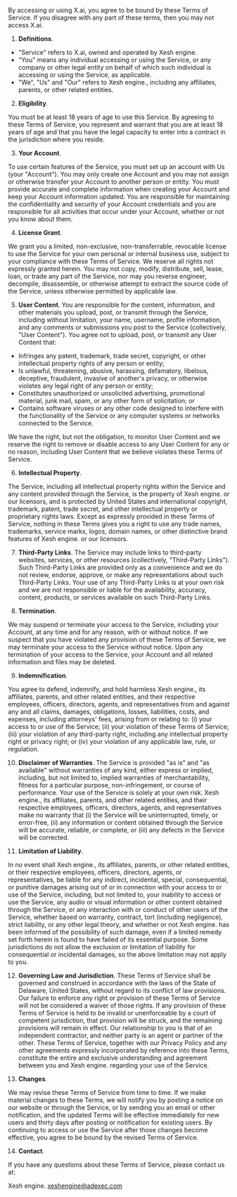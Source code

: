  By accessing or using X.ai, you agree to be bound by these Terms of Service. If you disagree with any part of these terms, then you may not access X.ai.

1. **Definitions**. 

- "Service" refers to X.ai, owned and operated by Xesh engine.
- "You" means any individual accessing or using the Service, or any company or other legal entity on behalf of which such individual is accessing or using the Service, as applicable.
- "We", "Us" and "Our" refers to Xesh engine., including any affiliates, parents, or other related entities.

2. **Eligibility**. 

You must be at least 18 years of age to use this Service. By agreeing to these Terms of Service, you represent and warrant that you are at least 18 years of age and that you have the legal capacity to enter into a contract in the jurisdiction where you reside.

3. **Your Account**. 

To use certain features of the Service, you must set up an account with Us (your "Account"). You may only create one Account and you may not assign or otherwise transfer your Account to another person or entity. You must provide accurate and complete information when creating your Account and keep your Account information updated. You are responsible for maintaining the confidentiality and security of your Account credentials and you are responsible for all activities that occur under your Account, whether or not you know about them.

4. **License Grant**. 

We grant you a limited, non-exclusive, non-transferrable, revocable license to use the Service for your own personal or internal business use, subject to your compliance with these Terms of Service. We reserve all rights not expressly granted herein. You may not copy, modify, distribute, sell, lease, loan, or trade any part of the Service, nor may you reverse engineer, decompile, disassemble, or otherwise attempt to extract the source code of the Service, unless otherwise permitted by applicable law.

5. **User Content**.
You are responsible for the content, information, and other materials you upload, post, or transmit through the Service, including without limitation, your name, username, profile information, and any comments or submissions you post to the Service (collectively, "User Content"). You agree not to upload, post, or transmit any User Content that:

- Infringes any patent, trademark, trade secret, copyright, or other intellectual property rights of any person or entity;
- Is unlawful, threatening, abusive, harassing, defamatory, libelous, deceptive, fraudulent, invasive of another's privacy, or otherwise violates any legal right of any person or entity;
- Constitutes unauthorized or unsolicited advertising, promotional material, junk mail, spam, or any other form of solicitation; or
- Contains software viruses or any other code designed to interfere with the functionality of the Service or any computer systems or networks connected to the Service.

We have the right, but not the obligation, to monitor User Content and we reserve the right to remove or disable access to any User Content for any or no reason, including User Content that we believe violates these Terms of Service.

6. **Intellectual Property**. 

The Service, including all intellectual property rights within the Service and any content provided through the Service, is the property of Xesh engine. or our licensors, and is protected by United States and international copyright, trademark, patent, trade secret, and other intellectual property or proprietary rights laws. Except as expressly provided in these Terms of Service, nothing in these Terms gives you a right to use any trade names, trademarks, service marks, logos, domain names, or other distinctive brand features of Xesh engine. or our licensors.

7. **Third-Party Links**.
The Service may include links to third-party websites, services, or other resources (collectively, "Third-Party Links"). Such Third-Party Links are provided only as a convenience and we do not review, endorse, approve, or make any representations about such Third-Party Links. Your use of any Third-Party Links is at your own risk and we are not responsible or liable for the availability, accuracy, content, products, or services available on such Third-Party Links.

8. **Termination**. 

We may suspend or terminate your access to the Service, including your Account, at any time and for any reason, with or without notice. If we suspect that you have violated any provision of these Terms of Service, we may terminate your access to the Service without notice. Upon any termination of your access to the Service, your Account and all related information and files may be deleted.

9. **Indemnification**. 

You agree to defend, indemnify, and hold harmless Xesh engine., its affiliates, parents, and other related entities, and their respective employees, officers, directors, agents, and representatives from and against any and all claims, damages, obligations, losses, liabilities, costs, and expenses, including attorneys' fees, arising from or relating to: (i) your access to or use of the Service; (ii) your violation of these Terms of Service; (iii) your violation of any third-party right, including any intellectual property right or privacy right; or (iv) your violation of any applicable law, rule, or regulation.

10. **Disclaimer of Warranties**.
The Service is provided "as is" and "as available" without warranties of any kind, either express or implied, including, but not limited to, implied warranties of merchantability, fitness for a particular purpose, non-infringement, or course of performance. Your use of the Service is solely at your own risk. Xesh engine., its affiliates, parents, and other related entities, and their respective employees, officers, directors, agents, and representatives make no warranty that (i) the Service will be uninterrupted, timely, or error-free, (ii) any information or content obtained through the Service will be accurate, reliable, or complete, or (iii) any defects in the Service will be corrected.

11. **Limitation of Liability**. 

In no event shall Xesh engine., its affiliates, parents, or other related entities, or their respective employees, officers, directors, agents, or representatives, be liable for any indirect, incidental, special, consequential, or punitive damages arising out of or in connection with your access to or use of the Service, including, but not limited to, your inability to access or use the Service, any audio or visual information or other content obtained through the Service, or any interaction with or conduct of other users of the Service, whether based on warranty, contract, tort (including negligence), strict liability, or any other legal theory, and whether or not Xesh engine. has been informed of the possibility of such damage, even if a limited remedy set forth herein is found to have failed of its essential purpose. Some jurisdictions do not allow the exclusion or limitation of liability for consequential or incidental damages, so the above limitation may not apply to you.

12. **Governing Law and Jurisdiction**.
These Terms of Service shall be governed and construed in accordance with the laws of the State of Delaware, United States, without regard to its conflict of law provisions. Our failure to enforce any right or provision of these Terms of Service will not be considered a waiver of those rights. If any provision of these Terms of Service is held to be invalid or unenforceable by a court of competent jurisdiction, that provision will be struck, and the remaining provisions will remain in effect. Our relationship to you is that of an independent contractor, and neither party is an agent or partner of the other. These Terms of Service, together with our Privacy Policy and any other agreements expressly incorporated by reference into these Terms, constitute the entire and exclusive understanding and agreement between you and Xesh engine. regarding your use of the Service.

13. **Changes**. 

We may revise these Terms of Service from time to time. If we make material changes to these Terms, we will notify you by posting a notice on our website or through the Service, or by sending you an email or other notification, and the updated Terms will be effective immediately for new users and thirty days after posting or notification for existing users. By continuing to access or use the Service after those changes become effective, you agree to be bound by the revised Terms of Service.

14. **Contact**. 

If you have any questions about these Terms of Service, please contact us at:

Xesh engine.
xeshengine@adexec.com
